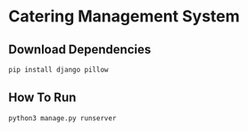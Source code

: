 # Catering Management System

## Download Dependencies
```bash
pip install django pillow
```

## How To Run
```bash
python3 manage.py runserver
```
